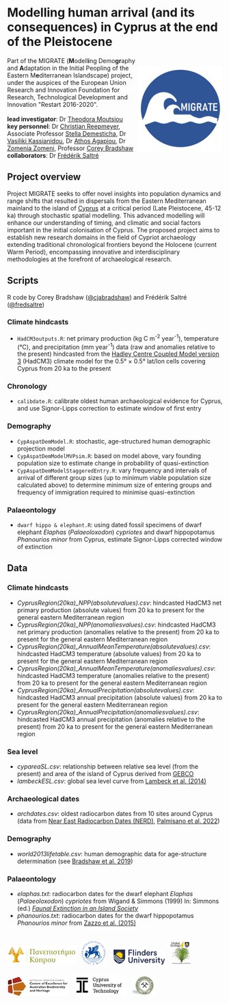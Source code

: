 # Modelling human arrival (and its consequences) in Cyprus at the end of the Pleistocene
<img align="right" src="www/MIGRATElogo.jpg" width="200" style="margin-top: 20px">

Part of the MIGRATE (<strong>M</strong>odell<strong>i</strong>ng Demo<strong>gr</strong>aphy and <strong>A</strong>daptation in the Initial Peopling of the Eastern M<strong>e</strong>diterranean Islandscape) project, under the auspices of the European Union Research and Innovation Foundation for Research, Technological Development and Innovation "Restart 2016-2020".
<br>
<br>
<strong>lead investigator</strong>: Dr <a href="https://ucy.academia.edu/TheodoraMoutsiou">Theodora Moutsiou</a><br>
<strong>key personnel</strong>: Dr <a href="https://scholar.google.com.au/citations?user=BU25ogMAAAAJ&hl=en">Christian Reepmeyer</a>, Associate Professor <a href="https://www.ucy.ac.cy/directory/en/profile/demest">Stella Demesticha</a>, Dr <a href="https://www.ucy.ac.cy/directory/en/profile/arkasian">Vasiliki Kassianidou</a>, Dr <a href="https://www.cut.ac.cy/faculties/fet/ceg/staff/athos.agapiou/?languageId=1">Athos Agapiou</a>, Dr <a href="https://www.researchgate.net/profile/Zomenia-Zomeni">Zomenia Zomeni</a>, Professor <a href="https://globalecologyflinders.com/people/#DIRECTOR">Corey Bradshaw</a><br>
<strong>collaborators</strong>: Dr <a href="https://globalecologyflinders.com/people/#COORDINATOR">Frédérik Saltré</a>
<br>
## Project overview
Project MIGRATE seeks to offer novel insights into population dynamics and range shifts that resulted in dispersals from the Eastern Mediterranean mainland to the island of <a href="https://www.google.com/maps/place/Cyprus/@35.1670135,32.765821,9z/">Cyprus</a> at a critical period (Late Pleistocene, 45-12 ka) through stochastic spatial modelling. This advanced modelling will  enhance our understanding of timing, and climatic and social factors important in the initial colonisation of Cyprus. The proposed project aims to establish new research domains in the field of Cypriot archaeology extending traditional chronological frontiers beyond the Holocene (current Warm Period), encompassing innovative and interdisciplinary methodologies at the forefront of archaeological research.

## Scripts
R code by Corey Bradshaw (<a href="http://github.com/cjabradshaw">@cjabradshaw</a>) and Frédérik Saltré (<a href="http://github.com/fredsaltre">@fredsaltre</a>)

### Climate hindcasts
- <code>HadCM3outputs.R</code>: net primary production (kg C m<sup>-2</sup> year<sup>-1</sup>), temperature (°C), and precipitation (mm year<sup>-1</sup>) data (raw and anomalies relative to the present) hindcasted from the <a href="https://www.metoffice.gov.uk/research/approach/modelling-systems/unified-model/climate-models/hadcm3">Hadley Centre Coupled Model version 3</a> (HadCM3) climate model for the 0.5° × 0.5° lat/lon cells covering Cyprus from 20 ka to the present

### Chronology
- <code>calibdate.R</code>: calibrate oldest human archaeological evidence for Cyprus, and use Signor-Lipps correction to estimate window of first entry

### Demography
- <code>CypAspatDemModel.R</code>: stochastic, age-structured human demographic projection model
- <code>CypAspatDemModelMVPsim.R</code>: based on model above, vary founding population size to estimate change in probability of quasi-extinction
- <code>CypAspatDemModelStaggeredEntry.R</code>: vary frequency and intervals of arrival of different group sizes (up to minimum viable population size calculated above) to determine minimum size of entering groups and frequency of immigration required to minimise quasi-extinction

### Palaeontology
- <code>dwarf hippo & elephant.R</code>: using dated fossil specimens of dwarf elephant <em>Elaphas</em> (<em>Palaeoloxodon</em>) <em>cypriotes</em> and dwarf hippopotamus <em>Phanourios minor</em> from Cyprus, estimate Signor-Lipps corrected window of extinction

## Data
### Climate hindcasts
- <em>CyprusRegion(20ka)_NPP(absolutevalues).csv</em>: hindcasted HadCM3 net primary production (absolute values) from 20 ka to present for the general eastern Mediterranean region
- <em>CyprusRegion(20ka)_NPP(anomaliesvalues).csv</em>: hindcasted HadCM3 net primary production (anomalies relative to the present) from 20 ka to present for the general eastern Mediterranean region
- <em>CyprusRegion(20ka)_AnnualMeanTemperature(absolutevalues).csv</em>: hindcasted HadCM3 temperature (absolute values) from 20 ka to present for the general eastern Mediterranean region
- <em>CyprusRegion(20ka)_AnnualMeanTemperature(anomaliesvalues).csv</em>: hindcasted HadCM3 temperature (anomalies relative to the present) from 20 ka to present for the general eastern Mediterranean region
- <em>CyprusRegion(20ka)_AnnualPrecipitation(absolutevalues).csv</em>: hindcasted HadCM3 annual precipitation (absolute values) from 20 ka to present for the general eastern Mediterranean region
- <em>CyprusRegion(20ka)_AnnualPrecipitation(anomaliesvalues).csv</em>: hindcasted HadCM3 annual precipitation (anomalies relative to the present) from 20 ka to present for the general eastern Mediterranean region
  
### Sea level
- <em>cypareaSL.csv</em>: relationship between relative sea level (from the present) and area of the island of Cyprus derived from <a href="http://www.gebco.net">GEBCO</a>
- <em>lambeckESL.csv</em>: global sea level curve from <a href="https://doi.org/10.1073/pnas.1411762111">Lambeck et al. (2014)</a>

### Archaeological dates
- <em>archdates.csv</em>: oldest radiocarbon dates from 10 sites around Cyprus (data from <a href="https://doi.org/10.5281/zenodo.5767862">Near East Radiocarbon Dates (NERD)</a>, <a href="https://doi.org/10.5334/joad.90">Palmisano et al. 2022</a>)

### Demography
- <em>world2013lifetable.csv</em>: human demographic data for age-structure determination (see <a href="http://doi.org/10.1038/s41559-019-0902-6">Bradshaw et al. 2019</a>)

### Palaeontology
- <em>elaphas.txt</em>: radiocarbon dates for the dwarf elephant <em>Elaphas</em> (<em>Palaeoloxodon</em>) <em>cypriotes</em> from Wigand & Simmons (1999) In: Simmons (ed.) <a href="https://link.springer.com/book/10.1007/b109876"><em>Faunal Extinction in an Island Society</em></a>
- <em>phanourios.txt</em>: radiocarbon dates for the dwarf hippopotamus <em>Phanourios minor</em> from <a href="http://doi.org/10.1371/journal.pone.0134429">Zazzo et al. (2015)</a>

<p><a href="https://www.ucy.ac.cy"><img align="bottom-left" src="www/UCypruslogo.png" alt="UCyprus logo" height="45" style="margin-top: 20px"></a> &nbsp; <a href="http://www.dainst.org"><img align="bottom-left" src="www/DAIlogo.png" alt="DAI logo" height="55" style="margin-top: 20px"></a> &nbsp; &nbsp; <a href="https://www.flinders.edu.au"><img align="bottom-left" src="www/Flinders_University_Logo_Horizontal_RGB_Master.png" alt="Flinders University logo" height="35" style="margin-top: 20px"></a> &nbsp; <a href="https://globalecologyflinders.com"><img align="bottom-left" src="www/GEL Logo Kaurna New Transp.png" alt="GEL logo" height="55" style="margin-top: 20px"></a> &nbsp; &nbsp; <a href="https://EpicAustralia.org.au"><img align="bottom-left" src="www/CabahFCL.jpg" alt="CABAH logo" height="45" style="margin-top: 20px"></a> &nbsp; <a href="https://www.cut.ac.cy"><img align="bottom-left" src="www/CUTlogoblack.png" alt="CUT logo" height="50" style="margin-top: 20px"></a> &nbsp; <a href="https://www.moa.gov.cy/moa/gsd/gsd.nsf/dmlIndex_en/dmlIndex_en"><img align="bottom-left" src="www/CGSlogo.png" alt="CGS logo" height="45" style="margin-top: 20px"></a></p>
